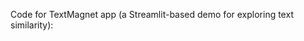 Code for TextMagnet app (a Streamlit-based demo for exploring text similarity): [](https://textmagnet.streamlit.app/)
